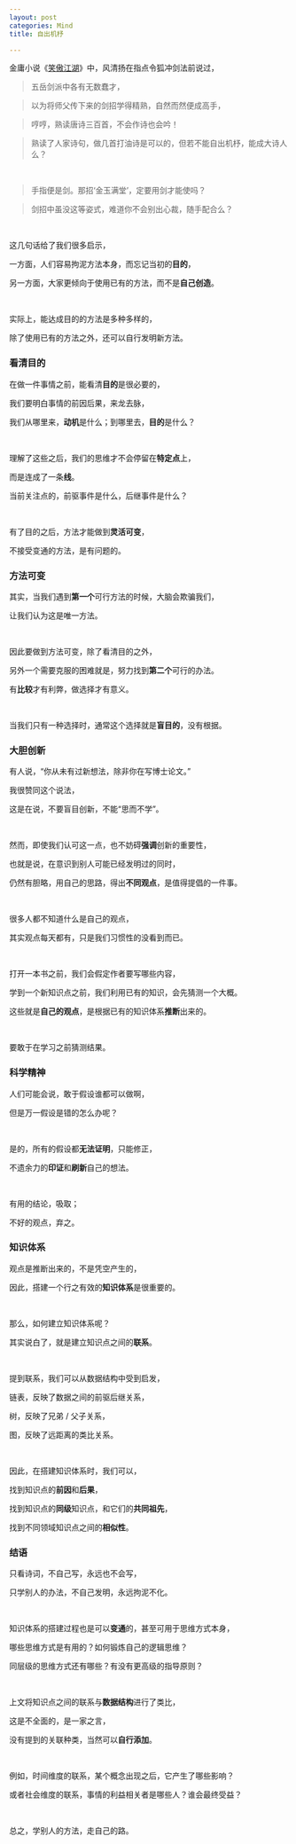 ```yaml
---
layout: post
categories: Mind
title: 自出机杼

---
```


金庸小说《[笑傲江湖](http://www.my2852.com/wuxia/jinyong/xajh/076.htm)》中，风清扬在指点令狐冲剑法前说过，

> 五岳剑派中各有无数蠢才，

> 以为将师父传下来的剑招学得精熟，自然而然便成高手，

> 哼哼，熟读唐诗三百首，不会作诗也会吟！

> 熟读了人家诗句，做几首打油诗是可以的，但若不能自出机杼，能成大诗人么？

<br/>

> 手指便是剑。那招‘金玉满堂’，定要用剑才能使吗？

> 剑招中虽没这等姿式，难道你不会别出心裁，随手配合么？

<br/>

这几句话给了我们很多启示，

一方面，人们容易拘泥方法本身，而忘记当初的**目的**，

另一方面，大家更倾向于使用已有的方法，而不是**自己创造**。

<br/>

实际上，能达成目的的方法是多种多样的，

除了使用已有的方法之外，还可以自行发明新方法。

### 看清目的

在做一件事情之前，能看清**目的**是很必要的，

我们要明白事情的前因后果，来龙去脉，

我们从哪里来，**动机**是什么；到哪里去，**目的**是什么？

<br/>

理解了这些之后，我们的思维才不会停留在**特定点**上，

而是连成了一条**线**。

当前关注点的，前驱事件是什么，后继事件是什么？

<br/>

有了目的之后，方法才能做到**灵活可变**，

不接受变通的方法，是有问题的。

### 方法可变

其实，当我们遇到**第一个**可行方法的时候，大脑会欺骗我们，

让我们认为这是唯一方法。

<br/>

因此要做到方法可变，除了看清目的之外，

另外一个需要克服的困难就是，努力找到**第二个**可行的办法。

有**比较**才有利弊，做选择才有意义。

<br/>

当我们只有一种选择时，通常这个选择就是**盲目的**，没有根据。

### 大胆创新

有人说，“你从未有过新想法，除非你在写博士论文。”

我很赞同这个说法，

这是在说，不要盲目创新，不能“思而不学”。

<br/>

然而，即使我们认可这一点，也不妨碍**强调**创新的重要性，

也就是说，在意识到别人可能已经发明过的同时，

仍然有胆略，用自己的思路，得出**不同观点**，是值得提倡的一件事。

<br/>

很多人都不知道什么是自己的观点，

其实观点每天都有，只是我们习惯性的没看到而已。

<br/>

打开一本书之前，我们会假定作者要写哪些内容，

学到一个新知识点之前，我们利用已有的知识，会先猜测一个大概。

这些就是**自己的观点**，是根据已有的知识体系**推断**出来的。

<br/>

要敢于在学习之前猜测结果。

### 科学精神

人们可能会说，敢于假设谁都可以做啊，

但是万一假设是错的怎么办呢？

<br/>

是的，所有的假设都**无法证明**，只能修正，

不遗余力的**印证**和**刷新**自己的想法。

<br/>

有用的结论，吸取；

不好的观点，弃之。

### 知识体系

观点是推断出来的，不是凭空产生的，

因此，搭建一个行之有效的**知识体系**是很重要的。

<br/>

那么，如何建立知识体系呢？

其实说白了，就是建立知识点之间的**联系**。

<br/>

提到联系，我们可以从数据结构中受到启发，

链表，反映了数据之间的前驱后继关系，

树，反映了兄弟 / 父子关系，

图，反映了远距离的类比关系。

<br/>

因此，在搭建知识体系时，我们可以，

找到知识点的**前因**和**后果**，

找到知识点的**同级**知识点，和它们的**共同祖先**，

找到不同领域知识点之间的**相似性**。

### 结语

只看诗词，不自己写，永远也不会写，

只学别人的办法，不自己发明，永远拘泥不化。

<br/>

知识体系的搭建过程也是可以**变通**的，甚至可用于思维方式本身，

哪些思维方式是有用的？如何锻炼自己的逻辑思维？

同层级的思维方式还有哪些？有没有更高级的指导原则？

<br/>

上文将知识点之间的联系与**数据结构**进行了类比，

这是不全面的，是一家之言，

没有提到的关联种类，当然可以**自行添加**。

<br/>

例如，时间维度的联系，某个概念出现之后，它产生了哪些影响？

或者社会维度的联系，事情的利益相关者是哪些人？谁会最终受益？

<br/>

总之，学别人的方法，走自己的路。
